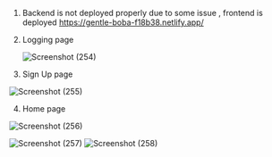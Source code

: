 1. Backend is not deployed properly due to some issue , frontend is deployed
   https://gentle-boba-f18b38.netlify.app/


2. Logging page

   ![Screenshot (254)](https://github.com/Kumarijaya123/admin_profile/assets/81750694/c4c62722-d5e9-4db1-8920-65a4443f213b)


3.  Sign Up page

   ![Screenshot (255)](https://github.com/Kumarijaya123/admin_profile/assets/81750694/2df0ff5f-e432-4df4-93a0-98b82808bda2)

4.  Home page

   ![Screenshot (256)](https://github.com/Kumarijaya123/admin_profile/assets/81750694/edd91295-d7b5-44af-903d-0c17b4fe8cc6)

![Screenshot (257)](https://github.com/Kumarijaya123/admin_profile/assets/81750694/c91f942c-6b86-45bc-b506-fcfee6d606cb)
![Screenshot (258)](https://github.com/Kumarijaya123/admin_profile/assets/81750694/9f8ed49c-7563-4770-8b37-88d11ca17699)
